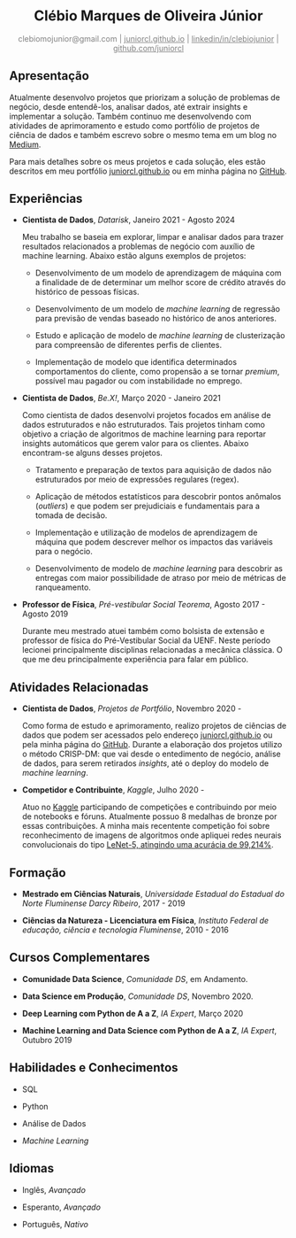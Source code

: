 <div align="center"><big><h2>Clébio Marques de Oliveira Júnior</big></h2></div>

<div align="center" style="color:gray"> 
    clebiomojunior@gmail.com | <a href="www.juniorcl.github.io" style="color:gray">juniorcl.github.io</a> | <a href="https://www.linkedin.com/in/clebiojunior" style="color:gray">linkedin/in/clebiojunior</a> | <a href="https://www.github.com/juniorcl" style="color:gray">github.com/juniorcl</a>
</div>

## Apresentação

Atualmente desenvolvo projetos que priorizam a solução de problemas de negócio, desde entendê-los, analisar dados, até extrair insights e implementar a solução. Também continuo me desenvolvendo com atividades de aprimoramento e estudo como portfólio de projetos de ciência de dados e também escrevo sobre o mesmo tema em um blog no [Medium](https://medium.com/@juniorcl).

Para mais detalhes sobre os meus projetos e cada solução, eles estão descritos em meu portfólio [juniorcl.github.io](https://github.com/juniorcl) ou em minha página no [GitHub](https://www.github.com/juniorcl).

## Experiências

- **Cientista de Dados**, *Datarisk*, Janeiro 2021 - Agosto 2024

    Meu trabalho se baseia em explorar, limpar e analisar dados para trazer resultados relacionados a problemas de negócio com auxílio de machine learning. Abaixo estão alguns exemplos de projetos:

    - Desenvolvimento de um modelo de aprendizagem de máquina com a finalidade de de determinar um melhor score de crédito através do histórico de pessoas físicas.

    - Desenvolvimento de um modelo de *machine learning* de regressão para previsão de vendas baseado no histórico de anos anteriores.

    - Estudo e aplicação de modelo de *machine learning* de clusterização para compreensão de diferentes perfis de clientes.

    - Implementação de modelo que identifica determinados comportamentos do cliente, como propensão a se tornar *premium*, possível mau pagador ou com instabilidade no emprego.

- **Cientista de Dados**, *Be.X!*, Março 2020 - Janeiro 2021

    Como cientista de dados desenvolvi projetos focados em análise de dados estruturados e não estruturados. Tais projetos tinham como objetivo a criação de algoritmos de machine learning para reportar insights automáticos que gerem valor para os clientes. Abaixo encontram-se alguns desses projetos.

    - Tratamento e preparação de textos para aquisição de dados não estruturados por meio de expressões regulares (regex).

    - Aplicação de métodos estatísticos para descobrir  pontos anômalos (*outliers*) e que podem ser prejudiciais e fundamentais para a tomada de decisão.

    - Implementação e utilização de modelos de aprendizagem de máquina que podem descrever melhor os impactos das variáveis para o negócio.

    - Desenvolvimento de modelo de *machine learning* para descobrir as entregas com maior possibilidade de atraso por meio de métricas de ranqueamento.

- **Professor de Física**, *Pré-vestibular Social Teorema*, Agosto 2017 - Agosto 2019

    Durante meu mestrado atuei também como bolsista de extensão e professor de física do Pré-Vestibular Social da UENF. Neste período lecionei principalmente disciplinas relacionadas a mecânica clássica. O que me deu principalmente experiência para falar em público.

## Atividades Relacionadas

- **Cientista de Dados**, *Projetos de Portfólio*, Novembro 2020 -

    Como forma de estudo e aprimoramento, realizo projetos de ciências de dados que podem ser acessados pelo endereço [juniorcl.github.io](https://juniorcl.github.io) ou pela minha página do [GitHub](https://www.github.com/juniorcl). Durante a elaboração dos projetos utilizo o método CRISP-DM: que vai desde o entedimento de negócio, análise de dados, para serem retirados *insights*, até o deploy do modelo de *machine learning*.

- **Competidor e Contribuinte**, *Kaggle*, Julho 2020 -

    Atuo no [Kaggle](https://www.kaggle.com/juniorcl) participando de competições e contribuindo por meio de notebooks e fóruns. Atualmente possuo 8 medalhas de bronze por essas contribuições. A minha mais recentente competição foi sobre reconhecimento de imagens de algoritmos onde apliquei redes neurais convolucionais do tipo [LeNet-5, atingindo uma acurácia de 99,214%](https://www.kaggle.com/juniorcl/lenet-5-cnn-architecture-digit-recognizer).

## Formação

- **Mestrado em Ciências Naturais**, *Universidade Estadual do Estadual do Norte Fluminense Darcy Ribeiro*, 2017 - 2019

- **Ciências da Natureza - Licenciatura em Física**, *Instituto Federal de educação, ciência e tecnologia Fluminense*, 2010 - 2016

## Cursos Complementares

- **Comunidade Data Science**, *Comunidade DS*, em Andamento.

- **Data Science em Produção**, *Comunidade DS*, Novembro 2020.

- **Deep Learning com Python de A a Z**, *IA Expert*, Março 2020

- **Machine Learning and Data Science com Python de A a Z**, *IA Expert*, Outubro 2019

## Habilidades e Conhecimentos

- SQL

- Python

- Análise de Dados

- *Machine Learning*

## Idiomas

- Inglês, *Avançado*

- Esperanto, *Avançado*

- Português, *Nativo*
